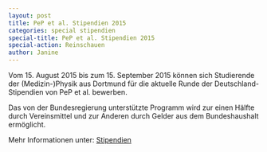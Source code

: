 ```yaml
---
layout: post
title: PeP et al. Stipendien 2015
categories: special stipendien
special-title: PeP et al. Stipendien 2015
special-action: Reinschauen
author: Janine
---
```

Vom 15. August 2015 bis zum 15. September 2015 können sich Studierende der
(Medizin-)Physik aus Dortmund für die aktuelle Runde der Deutschland-Stipendien
von PeP et al. bewerben.

Das von der Bundesregierung unterstützte Programm wird zur einen Hälfte durch
Vereinsmittel und zur Anderen durch Gelder aus dem Bundeshaushalt ermöglicht.

Mehr Informationen unter: [Stipendien](stipendien.html)
